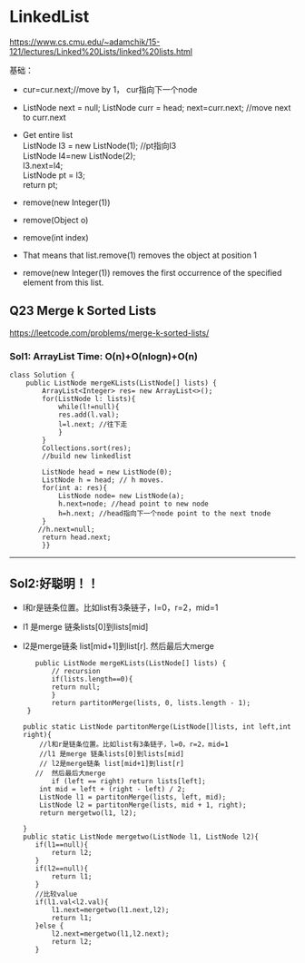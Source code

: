 # LinkedList
https://www.cs.cmu.edu/~adamchik/15-121/lectures/Linked%20Lists/linked%20lists.html

基础：
*  cur=cur.next;//move by 1， cur指向下一个node 
*  ListNode next = null; 
   ListNode curr = head;
   next=curr.next;  //move next to curr.next

*  Get entire list     
ListNode l3 = new ListNode(1); //pt指向l3    
ListNode l4=new ListNode(2);   
l3.next=l4;    
ListNode pt = l3;    
return pt;    

* remove(new Integer(1))
* remove(Object o)
* remove(int index)
* That means that list.remove(1) removes the object at position 1 
* remove(new Integer(1)) removes the first occurrence of the specified element from this list.



## Q23 Merge k Sorted Lists

 https://leetcode.com/problems/merge-k-sorted-lists/
 
 ### Sol1:  ArrayList Time: O(n)+O(nlogn)+O(n)
 
    class Solution {
        public ListNode mergeKLists(ListNode[] lists) {
            ArrayList<Integer> res= new ArrayList<>();
            for(ListNode l: lists){
                while(l!=null){
                res.add(l.val);
                l=l.next; //往下走
                }
            }
            Collections.sort(res);
            //build new linkedlist

            ListNode head = new ListNode(0);
            ListNode h = head; // h moves. 
            for(int a: res){
                ListNode node= new ListNode(a);
                h.next=node; //head point to new node
                h=h.next; //head指向下一个node point to the next tnode 
            }
           //h.next=null;
            return head.next;
            }}
 ---
## Sol2:好聪明！！
 *  l和r是链条位置。比如list有3条链子，l=0，r=2，mid=1
 * l1 是merge 链条lists[0]到lists[mid]
 * l2是merge链条 list[mid+1]到list[r]. 然后最后大merge
 
 

          public ListNode mergeKLists(ListNode[] lists) {
              // recursion
              if(lists.length==0){
              return null;
              }
              return partitonMerge(lists, 0, lists.length - 1);
        }
        
       public static ListNode partitonMerge(ListNode[]lists, int left,int right){
           //l和r是链条位置。比如list有3条链子，l=0，r=2，mid=1
           //l1 是merge 链条lists[0]到lists[mid]
           // l2是merge链条 list[mid+1]到list[r]
          //  然后最后大merge
              if (left == right) return lists[left];
           int mid = left + (right - left) / 2;
           ListNode l1 = partitonMerge(lists, left, mid);
           ListNode l2 = partitonMerge(lists, mid + 1, right);
           return mergetwo(l1, l2);

       }
       public static ListNode mergetwo(ListNode l1, ListNode l2){
          if(l1==null){
              return l2;
          }
          if(l2==null){
              return l1;
          }
          //比较value
          if(l1.val<l2.val){
              l1.next=mergetwo(l1.next,l2);
              return l1;
          }else {
              l2.next=mergetwo(l1,l2.next);
              return l2;
          }

     

